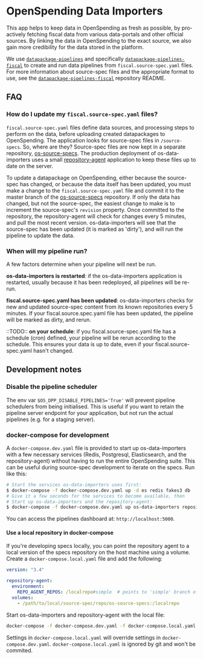 # OpenSpending Data Importers

This app helps to keep data in OpenSpending as fresh as possible, by pro-actively fetching fiscal data from various data-portals and other official sources. By linking the data in OpenSpending to the exact source, we also gain more credibility for the data stored in the platform.

We use [`datapackage-pipelines`](https://github.com/frictionlessdata/datapackage-pipelines) and specifically [`datapackage-pipelines-fiscal`](https://github.com/openspending/datapackage-pipelines-fiscal) to create and run data pipelines from `fiscal.source-spec.yaml` files. For more information about source-spec files and the appropriate format to use, see the [`datapackage-pipelines-fiscal`](https://github.com/openspending/datapackage-pipelines-fiscal) repository README.

## FAQ

### How do I update my `fiscal.source-spec.yaml` files?

`fiscal.source-spec.yaml` files define data sources, and processing steps to perform on the data, before uploading created datapackages to OpenSpending. The application looks for source-spec files in `/source-specs`. So, where are they? Source-spec files are now kept in a separate repository, [os-source-specs](https://github.com/openspending/os-source-specs). The production deployment of os-data-importers uses a small [repository-agent](https://github.com/openspending/repository-agent) application to keep these files up to date on the server.

To update a datapackage on OpenSpending, either because the source-spec has changed, or because the data itself has been updated, you must make a change to the `fiscal.source-spec.yaml` file and commit it to the master branch of the [os-source-specs](https://github.com/openspending/os-source-specs) repository. If only the data has changed, but not the source-spec, the easiest change to make is to increment the source-spec's `revision` property. Once committed to the repository, the repository-agent will check for changes every 5 minutes, and pull the most recent version. os-data-importers will see that the source-spec has been updated (it is marked as 'dirty'), and will run the pipeline to update the data.

### When will my pipeline run?

A few factors determine when your pipeline will next be run.

**os-data-importers is restarted**: if the os-data-importers application is restarted, usually because it has been redeployed, all pipelines will be re-run.

**fiscal.source-spec.yaml has been updated**: os-data-importers checks for new and updated source-spec content from its known repositories every 5 minutes. If your fiscal.source.spec.yaml file has been updated, the pipeline will be marked as dirty, and rerun.

::TODO:: **on your schedule**: if you fiscal.source-spec.yaml file has a schedule (cron) defined, your pipeline will be rerun according to the schedule. This ensures your data is up to date, even if your fiscal.source-spec.yaml hasn't changed.

## Development notes

### Disable the pipeline scheduler

The env var `$OS_DPP_DISABLE_PIPELINES='True'` will prevent pipeline schedulers from being initialised. This is useful if you want to retain the pipeline server endpoint for your application, but not run the actual pipelines (e.g. for a staging server).

### docker-compose for development

A `docker-compose.dev.yaml` file is provided to start up os-data-importers with a few necessary services (Redis, Postgresql, Elasticsearch, and the repository-agent) without having to run the entire OpenSpending suite. This can be useful during source-spec development to iterate on the specs. Run like this:

```sh
# Start the services os-data-importers uses first:
$ docker-compose -f docker-compose.dev.yaml up -d es redis fakes3 db
# Give it a few seconds for the services to become available, then
# Start up os-data-importers and the repository-agent:
$ docker-compose -f docker-compose.dev.yaml up os-data-importers repository-agent
```

You can access the pipelines dashboard at: `http://localhost:5000`.

#### Use a local repository in docker-compose

If you're developing specs locally, you can point the repository agent to a local version of the specs repository on the host machine using a volume. Create a `docker-compose.local.yaml` file and add the following:

```yaml
version: "3.4"

repository-agent:
  environment:
    REPO_AGENT_REPOS: /localrepo#simple  # points to 'simple' branch of local repo
  volumes:
    - /path/to/local/source-spec/repo/os-source-specs:/localrepo
```

Start os-data-importers and repository-agent with the local file:

```sh
docker-compose -f docker-compose.dev.yaml -f docker-compose.local.yaml up os-data-importers repository-agent
```

Settings in `docker-compose.local.yaml` will override settings in `docker-compose.dev.yaml`. `docker-compose.local.yaml` is ignored by git and won't be commited.
